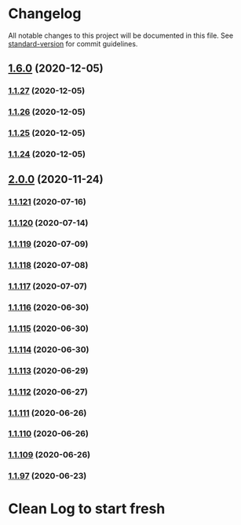 # Changelog

All notable changes to this project will be documented in this file. See [standard-version](https://github.com/conventional-changelog/standard-version) for commit guidelines.

## [1.6.0](https://github.com/yegobox/flipper/compare/v2.0.0...v1.6.0) (2020-12-05)

### [1.1.27](https://github.com/yegobox/flipper/compare/v2.0.0...v1.1.27) (2020-12-05)

### [1.1.26](https://github.com/yegobox/flipper/compare/v2.0.0...v1.1.26) (2020-12-05)

### [1.1.25](https://github.com/yegobox/flipper/compare/v2.0.0...v1.1.25) (2020-12-05)

### [1.1.24](https://github.com/yegobox/flipper/compare/v2.0.0...v1.1.24) (2020-12-05)

## [2.0.0](https://github.com/yegobox/flipper/compare/v1.1.121...v2.0.0) (2020-11-24)

### [1.1.121](https://github.com/yegobox/flipper/compare/v1.1.120...v1.1.121) (2020-07-16)

### [1.1.120](https://github.com/yegobox/flipper/compare/v1.1.119...v1.1.120) (2020-07-14)

### [1.1.119](https://github.com/yegobox/flipper/compare/v1.1.118...v1.1.119) (2020-07-09)

### [1.1.118](https://github.com/yegobox/flipper/compare/v1.1.117...v1.1.118) (2020-07-08)

### [1.1.117](https://github.com/yegobox/flipper/compare/v1.1.116...v1.1.117) (2020-07-07)

### [1.1.116](https://github.com/yegobox/flipper/compare/v1.1.115...v1.1.116) (2020-06-30)

### [1.1.115](https://github.com/yegobox/flipper/compare/v1.1.114...v1.1.115) (2020-06-30)

### [1.1.114](https://github.com/yegobox/flipper/compare/v1.1.112...v1.1.114) (2020-06-30)

### [1.1.113](https://github.com/yegobox/flipper/compare/v1.1.112...v1.1.113) (2020-06-29)

### [1.1.112](https://github.com/yegobox/flipper/compare/v1.1.111...v1.1.112) (2020-06-27)

### [1.1.111](https://github.com/yegobox/flipper/compare/v1.1.108...v1.1.111) (2020-06-26)

### [1.1.110](https://github.com/yegobox/flipper/compare/v1.1.108...v1.1.110) (2020-06-26)

### [1.1.109](https://github.com/yegobox/flipper/compare/v1.1.107...v1.1.109) (2020-06-26)

### [1.1.97](https://github.com/yegobox/flipper/compare/v1.1.96...v1.1.97) (2020-06-23)

# Clean Log to start fresh
